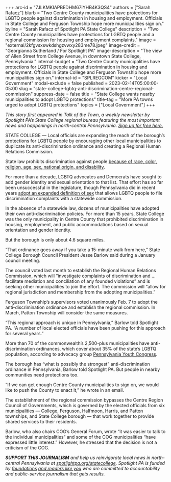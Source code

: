 +++
arc-id = "7JLKMKIAPBEDHM67IYHB4K3QS4"
authors = ["Sarah Rafacz"]
blurb = "Two Centre County municipalities have protections for LGBTQ people against discrimination in housing and employment. Officials in State College and Ferguson Township hope more municipalities sign on."
byline = "Sarah Rafacz of Spotlight PA State College"
description = "Two Centre County municipalities have protections for LGBTQ people and a regional commission for housing and employment complaints."
image = "external/2kfgvsxswkdshgzvwxy283me78.jpeg"
image-credit = "Georgianna Sutherland / For Spotlight PA"
image-description = "The view of Allen Street from College Avenue, in downtown State College, Pennsylvania."
internal-budget = "Two Centre County municipalities have protections for LGBTQ people against discrimination in housing and employment. Officials in State College and Ferguson Township hope more municipalities sign on."
internal-id = "SPLREGCOM"
kicker = "Local Government"
modal-exclude = false
published = 2023-02-14T05:00:00-05:00
slug = "state-college-lgbtq-anti-discrimination-centre-regional-commission"
suppress-date = false
title = "State College wants nearby municipalities to adopt LGBTQ protections"
title-tag = "More PA towns urged to adopt LGBTQ protections"
topics = ["Local Government"]
+++

<i>This story first appeared in Talk of the Town, a weekly newsletter by Spotlight PA’s State College regional bureau featuring the most important news and happenings in north-central Pennsylvania. </i><a href="https://www.spotlightpa.org/newsletters"><i>Sign up for free here.</i></a>

STATE COLLEGE — Local officials are expanding the reach of the borough’s protections for LGBTQ people by encouraging other local municipalities to duplicate its anti-discrimination ordinance and creating a Regional Human Relations Commission.

State law prohibits discrimination against people <a href="https://www.oa.pa.gov/Programs/eeo/Pages/Policies-and-Laws.aspx#:~:text=Pennsylvania%20Human%20Relations%20Act%3A%20prohibits,because%20of%20the%20blindness%2C%20deafness">because of race, color, religion, age, sex, national origin, and disability</a>.

For more than a decade, LGBTQ advocates and Democrats have sought to add gender identity and sexual orientation to that list. That effort has so far been unsuccessful in the legislature, though Pennsylvania did in recent years <a href="https://www.spotlightpa.org/news/2022/12/pa-lgbtq-discrimination-law-tom-wolf-regulations/">adopt an expanded definition of sex</a> that allows LGBTQ people to file discrimination complaints with a statewide commission.

In the absence of a statewide law, dozens of municipalities have adopted their own anti-discrimination policies. For more than 15 years, State College was the only municipality in Centre County that prohibited discrimination in housing, employment, and public accommodations based on sexual orientation and gender identity.

<script src="https://www.spotlightpa.org/embed.js" async></script><div data-spl-embed-version="1" data-spl-src="https://www.spotlightpa.org/embeds/newsletter/?cta=Sign%20up%20for%20our%20new%20regional%20newsletter%2C%20%3Cb%3ETalk%20of%20the%20Town%3C%2Fb%3E%2C%20and%20get%20all%20the%20news%20and%20notes%20from%20State%20College%20and%20north-central%20PA.&button=Sign%20Up%20Now&preselect=state_college&eyebrow=DON'T%20MISS%20A%20BEAT"></div>

But the borough is only about 4.6 square miles.

“That ordinance goes away if you take a 15-minute walk from here,” State College Borough Council President Jesse Barlow said during a January council meeting.

The council voted last month to establish the Regional Human Relations Commission, which will “investigate complaints of discrimination and … facilitate mediation and conciliation of any founded violations” and is seeking other municipalities to join the effort. The commission will “allow for regional jurisdiction and membership from the adopting municipalities.”

Ferguson Township’s supervisors voted unanimously Feb. 7 to adopt the anti-discrimination ordinance and establish the regional commission. In March, Patton Township will consider the same measures.

“This regional approach is unique in Pennsylvania,” Barlow told Spotlight PA. “A number of local elected officials have been pushing for this approach for several years.”

More than 70 of the commonwealth’s 2,500-plus municipalities have anti-discrimination ordinances, which cover about 35% of the state’s LGBTQ population, according to advocacy group <a href="https://payouthcongress.org/localnondiscrimination/">Pennsylvania Youth Congress</a>.

The borough has “what is possibly the strongest” anti-discrimination ordinance in Pennsylvania, Barlow told Spotlight PA. But people in nearby communities need protections too.

“If we can get enough Centre County municipalities to sign on, we would like to push the County to enact it,” he wrote in an email.

<script src="https://www.spotlightpa.org/embed.js" async></script><div data-spl-embed-version="1" data-spl-src="https://www.spotlightpa.org/embeds/donate/"></div>

The establishment of the regional commission bypasses the Centre Region Council of Governments, which is governed by the elected officials from six municipalities — College, Ferguson, Halfmoon, Harris, and Patton townships, and State College borough — that work together to provide shared services to their residents.

Barlow, who also chairs COG’s General Forum, wrote “it was easier to talk to the individual municipalities” and some of the COG municipalities “have expressed little interest.” However, he stressed that the decision is not a criticism of the COG.

<i><b>SUPPORT THIS JOURNALISM</b></i><i> and help us reinvigorate local news in north-central Pennsylvania at </i><a href="https://spotlightpa.fundjournalism.org/donate?campaign=701Dn000000Ygq1IAC&utm_source=www.spotlightpa.org&utm_medium=statecollege:section&utm_campaign=statecollege:main"><i>spotlightpa.org/statecollege</i></a><i>. Spotlight PA is funded by </i><a href="https://www.spotlightpa.org/support"><i>foundations</i></a><i> </i><a href="https://www.spotlightpa.org/support"><i>and readers like you</i></a><i> who are committed to accountability and public-service journalism that gets results.</i>
